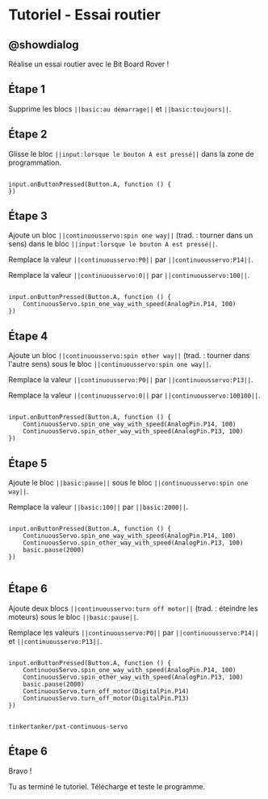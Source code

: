 # Tutoriel - Essai routier

## @showdialog

Réalise un essai routier avec le Bit Board Rover !

## Étape 1

Supprime les blocs ``||basic:au démarrage||`` et ``||basic:toujours||``.

## Étape 2

Glisse le bloc ``||input:lorsque le bouton A est pressé||`` dans la zone de programmation.

```blocks

input.onButtonPressed(Button.A, function () {
})

```

## Étape 3

Ajoute un bloc ``||continuousservo:spin one way||`` (trad. : tourner dans un sens) dans le bloc ``||input:lorsque le bouton A est pressé||``.

Remplace la valeur ``||continuousservo:P0||`` par ``||continuousservo:P14||``.

Remplace la valeur ``||continuousservo:0||`` par ``||continuousservo:100||``.

```blocks

input.onButtonPressed(Button.A, function () {
    ContinuousServo.spin_one_way_with_speed(AnalogPin.P14, 100)
})

```

## Étape 4

Ajoute un bloc ``||continuousservo:spin other way||`` (trad. : tourner dans l'autre sens) sous le bloc ``||continuousservo:spin one way||``.

Remplace la valeur ``||continuousservo:P0||`` par ``||continuousservo:P13||``.

Remplace la valeur ``||continuousservo:0||`` par ``||continuousservo:100100||``.

```blocks

input.onButtonPressed(Button.A, function () {
    ContinuousServo.spin_one_way_with_speed(AnalogPin.P14, 100)
    ContinuousServo.spin_other_way_with_speed(AnalogPin.P13, 100)
})

```

## Étape 5

Ajoute le bloc ``||basic:pause||`` sous le bloc ``||continuousservo:spin one way||``.

Remplace la valeur ``||basic:100||`` par ``||basic:2000||``.

```blocks

input.onButtonPressed(Button.A, function () {
    ContinuousServo.spin_one_way_with_speed(AnalogPin.P14, 100)
    ContinuousServo.spin_other_way_with_speed(AnalogPin.P13, 100)
    basic.pause(2000)
})


```

## Étape 6

Ajoute deux blocs ``||continuousservo:turn off motor||`` (trad. : éteindre les moteurs) sous le bloc ``||basic:pause||``.

Remplace les valeurs ``||continuousservo:P0||`` par ``||continuousservo:P14||`` et ``||continuousservo:P13||``.

```blocks

input.onButtonPressed(Button.A, function () {
    ContinuousServo.spin_one_way_with_speed(AnalogPin.P14, 100)
    ContinuousServo.spin_other_way_with_speed(AnalogPin.P13, 100)
    basic.pause(2000)
    ContinuousServo.turn_off_motor(DigitalPin.P14)
    ContinuousServo.turn_off_motor(DigitalPin.P13)
})

```

```package

tinkertanker/pxt-continuous-servo

```

## Étape 6

Bravo !

Tu as terminé le tutoriel. Télécharge et teste le programme.

